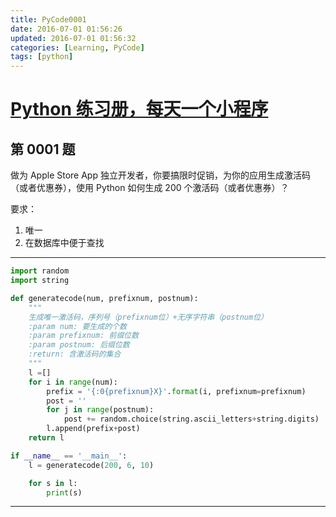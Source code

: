 ```yaml
---
title: PyCode0001
date: 2016-07-01 01:56:26
updated: 2016-07-01 01:56:32
categories: [Learning, PyCode]
tags: [python]
---
```


# [Python 练习册，每天一个小程序](https://coding.net/u/xiaofeig/p/show-me-the-code/git)

## 第 0001 题

做为 Apple Store App 独立开发者，你要搞限时促销，为你的应用生成激活码（或者优惠券），使用 Python 如何生成 200 个激活码（或者优惠券）？

<!-- more -->

要求：
1. 唯一
2. 在数据库中便于查找


------------


```python
import random
import string

def generatecode(num, prefixnum, postnum):
    """
    生成唯一激活码，序列号（prefixnum位）+无序字符串（postnum位）
    :param num: 要生成的个数
    :param prefixnum: 前缀位数
    :param postnum: 后缀位数
    :return: 含激活码的集合
    """
    l =[]
    for i in range(num):
        prefix = '{:0{prefixnum}X}'.format(i, prefixnum=prefixnum)
        post = ''
        for j in range(postnum):
            post += random.choice(string.ascii_letters+string.digits)
        l.append(prefix+post)
    return l

if __name__ == '__main__':
    l = generatecode(200, 6, 10)

    for s in l:
        print(s)
```

------------

